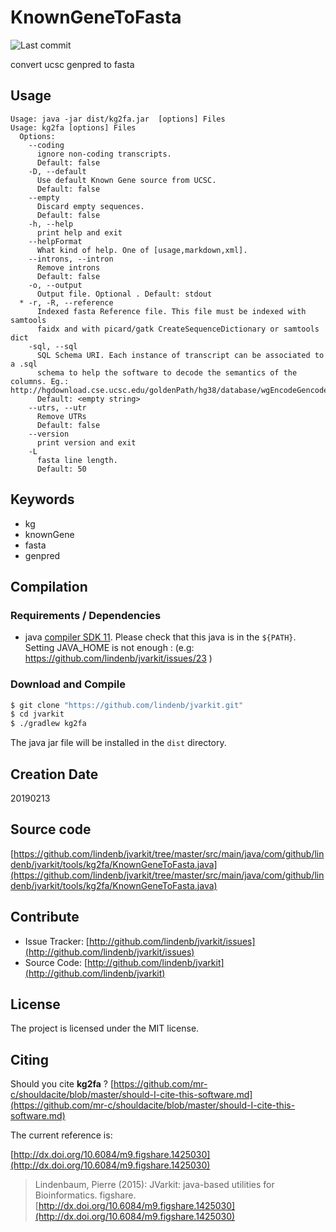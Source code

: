 # KnownGeneToFasta

![Last commit](https://img.shields.io/github/last-commit/lindenb/jvarkit.png)

convert ucsc genpred to fasta


## Usage

```
Usage: java -jar dist/kg2fa.jar  [options] Files
Usage: kg2fa [options] Files
  Options:
    --coding
      ignore non-coding transcripts.
      Default: false
    -D, --default
      Use default Known Gene source from UCSC.
      Default: false
    --empty
      Discard empty sequences.
      Default: false
    -h, --help
      print help and exit
    --helpFormat
      What kind of help. One of [usage,markdown,xml].
    --introns, --intron
      Remove introns
      Default: false
    -o, --output
      Output file. Optional . Default: stdout
  * -r, -R, --reference
      Indexed fasta Reference file. This file must be indexed with samtools 
      faidx and with picard/gatk CreateSequenceDictionary or samtools dict
    -sql, --sql
      SQL Schema URI. Each instance of transcript can be associated to a .sql 
      schema to help the software to decode the semantics of the columns. Eg.: http://hgdownload.cse.ucsc.edu/goldenPath/hg38/database/wgEncodeGencodeBasicV20.sql
      Default: <empty string>
    --utrs, --utr
      Remove UTRs
      Default: false
    --version
      print version and exit
    -L
      fasta line length.
      Default: 50

```


## Keywords

 * kg
 * knownGene
 * fasta
 * genpred


## Compilation

### Requirements / Dependencies

* java [compiler SDK 11](https://jdk.java.net/11/). Please check that this java is in the `${PATH}`. Setting JAVA_HOME is not enough : (e.g: https://github.com/lindenb/jvarkit/issues/23 )


### Download and Compile

```bash
$ git clone "https://github.com/lindenb/jvarkit.git"
$ cd jvarkit
$ ./gradlew kg2fa
```

The java jar file will be installed in the `dist` directory.


## Creation Date

20190213

## Source code 

[https://github.com/lindenb/jvarkit/tree/master/src/main/java/com/github/lindenb/jvarkit/tools/kg2fa/KnownGeneToFasta.java](https://github.com/lindenb/jvarkit/tree/master/src/main/java/com/github/lindenb/jvarkit/tools/kg2fa/KnownGeneToFasta.java)


## Contribute

- Issue Tracker: [http://github.com/lindenb/jvarkit/issues](http://github.com/lindenb/jvarkit/issues)
- Source Code: [http://github.com/lindenb/jvarkit](http://github.com/lindenb/jvarkit)

## License

The project is licensed under the MIT license.

## Citing

Should you cite **kg2fa** ? [https://github.com/mr-c/shouldacite/blob/master/should-I-cite-this-software.md](https://github.com/mr-c/shouldacite/blob/master/should-I-cite-this-software.md)

The current reference is:

[http://dx.doi.org/10.6084/m9.figshare.1425030](http://dx.doi.org/10.6084/m9.figshare.1425030)

> Lindenbaum, Pierre (2015): JVarkit: java-based utilities for Bioinformatics. figshare.
> [http://dx.doi.org/10.6084/m9.figshare.1425030](http://dx.doi.org/10.6084/m9.figshare.1425030)


